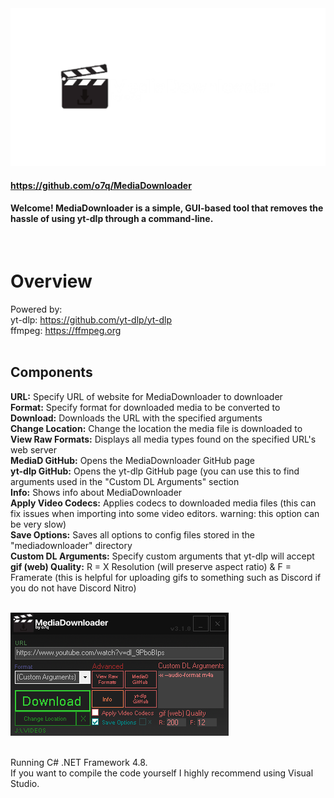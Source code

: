 <img src="images/gitbanner.png"/>

#### https://github.com/o7q/MediaDownloader
#### Welcome! MediaDownloader is a simple, GUI-based tool that removes the hassle of using yt-dlp through a command-line.
<br>

# Overview
Powered by:\
yt-dlp: https://github.com/yt-dlp/yt-dlp \
ffmpeg: https://ffmpeg.org \
<br>

## <b>Components</b>
<b>URL:</b> Specify URL of website for MediaDownloader to downloader \
<b>Format:</b> Specify format for downloaded media to be converted to\
<b>Download:</b> Downloads the URL with the specified arguments\
<b>Change Location:</b> Change the location the media file is downloaded to\
<b>View Raw Formats:</b> Displays all media types found on the specified URL's web server\
<b>MediaD GitHub:</b> Opens the MediaDownloader GitHub page\
<b>yt-dlp GitHub:</b> Opens the yt-dlp GitHub page (you can use this to find arguments used in the "Custom DL Arguments" section\
<b>Info:</b> Shows info about MediaDownloader\
<b>Apply Video Codecs:</b> Applies codecs to downloaded media files (this can fix issues when importing into some video editors. warning: this option can be very slow)\
<b>Save Options:</b> Saves all options to config files stored in the "mediadownloader" directory\
<b>Custom DL Arguments:</b> Specify custom arguments that yt-dlp will accept\
<b>gif (web) Quality:</b> R = X Resolution (will preserve aspect ratio) & F = Framerate (this is helpful for uploading gifs to something such as Discord if you do not have Discord Nitro)\
<br>

<img src="images/v310/v310.png"/>\
<br>

Running C# .NET Framework 4.8.\
If you want to compile the code yourself I highly recommend using Visual Studio.